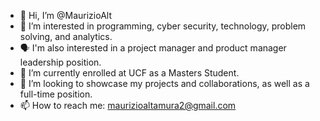 - 👋 Hi, I’m @MaurizioAlt
- 👀 I’m interested in programming, cyber security, technology, problem solving, and analytics. 
- 🗣️ I'm also interested in a project manager and product manager leadership position.
- 🌱 I’m currently enrolled at UCF as a Masters Student.
- 💞️ I’m looking to showcase my projects and collaborations, as well as a full-time position.
- 📫 How to reach me: maurizioaltamura2@gmail.com

<!---
MaurizioAlt/MaurizioAlt is a ✨ special ✨ repository because its `README.md` (this file) appears on your GitHub profile.
You can click the Preview link to take a look at your changes.
--->
